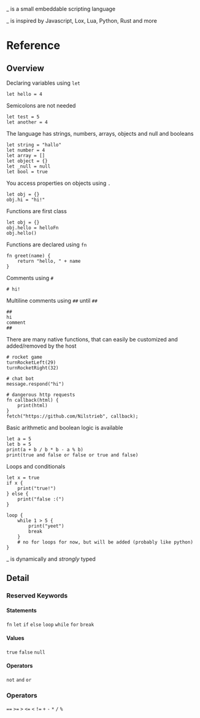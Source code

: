 _ is a small embeddable scripting language

_ is inspired by Javascript, Lox, Lua, Python, Rust and more

# Reference

## Overview

Declaring variables using `let`

```
let hello = 4
```

Semicolons are not needed

```
let test = 5
let another = 4
```

The language has strings, numbers, arrays, objects and null and booleans

```
let string = "hallo"
let number = 4
let array = []
let object = {}
let _null = null
let bool = true
```

You access properties on objects using `.`

```
let obj = {}
obj.hi = "hi!"
```

Functions are first class

```
let obj = {}
obj.hello = helloFn
obj.hello()
```

Functions are declared using `fn`

```
fn greet(name) {
    return "hello, " + name
}
```

Comments using `#`
```
# hi!
```

Multiline comments using `##` until `##`
```
##
hi
comment
##
```

There are many native functions, that can easily be customized and added/removed by the host

```
# rocket game
turnRocketLeft(29)
turnRocketRight(32)

# chat bot
message.respond("hi")

# dangerous http requests
fn callback(html) {
    print(html)
}
fetch("https://github.com/Nilstrieb", callback);
```

Basic arithmetic and boolean logic is available

```
let a = 5
let b = 5
print(a + b / b * b - a % b)
print(true and false or false or true and false)
```

Loops and conditionals

```
let x = true
if x {
    print("true!")
} else {
    print("false :(")
}

loop {
    while 1 > 5 {
        print("yeet")
        break
    }
    # no for loops for now, but will be added (probably like python)
}
```

_ is dynamically and *strongly* typed

## Detail

### Reserved Keywords

#### Statements
`fn`
`let`
`if`
`else`
`loop`
`while`
`for`
`break`

#### Values
`true`
`false`
`null`

#### Operators
`not`
`and`
`or`

### Operators
`==`
`>=`
`>`
`<=`
`<`
`!=`
`+`
`-`
`*`
`/`
`%`